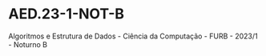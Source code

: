 # AED.23-1-NOT-B
Algoritmos e Estrutura de Dados - Ciência da Computação - FURB - 2023/1 - Noturno B
